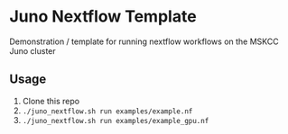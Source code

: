 # Juno Nextflow Template
Demonstration / template for running nextflow workflows on the MSKCC Juno cluster

## Usage

1. Clone this repo
2. `./juno_nextflow.sh run examples/example.nf`
3. `./juno_nextflow.sh run examples/example_gpu.nf`